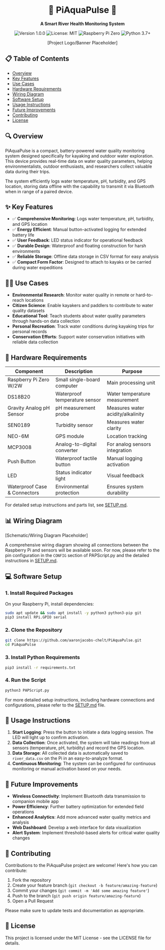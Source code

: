 <div align="center">
<h1>🌊 PiAquaPulse 🌊</h1>
<p><strong>A Smart River Health Monitoring System</strong></p>
<p>
    <img src="https://img.shields.io/badge/version-1.0.0-blue.svg" alt="Version 1.0.0">
    <img src="https://img.shields.io/badge/license-MIT-green.svg" alt="License: MIT">
    <img src="https://img.shields.io/badge/Raspberry%20Pi-Zero-red.svg" alt="Raspberry Pi Zero">
    <img src="https://img.shields.io/badge/Python-3.7+-yellow.svg" alt="Python 3.7+">
</p>

<!-- Add a project logo or banner image here -->
<p>[Project Logo/Banner Placeholder]</p>
</div>

## 📋 Table of Contents
- [Overview](#overview)
- [Key Features](#key-features)
- [Use Cases](#use-cases)
- [Hardware Requirements](#hardware-requirements)
- [Wiring Diagram](#wiring-diagram)
- [Software Setup](#software-setup)
- [Usage Instructions](#usage-instructions)
- [Future Improvements](#future-improvements)
- [Contributing](#contributing)
- [License](#license)

## 🔍 Overview
PiAquaPulse is a compact, battery-powered water quality monitoring system designed specifically for kayaking and outdoor water exploration. This device provides real-time data on water quality parameters, helping environmentalists, outdoor enthusiasts, and researchers collect valuable data during their trips.

The system efficiently logs water temperature, pH, turbidity, and GPS location, storing data offline with the capability to transmit it via Bluetooth when in range of a paired device.

## ✨ Key Features
- ✅ **Comprehensive Monitoring**: Logs water temperature, pH, turbidity, and GPS location
- ✅ **Energy Efficient**: Manual button-activated logging for extended battery life
- ✅ **User Feedback**: LED status indicator for operational feedback
- ✅ **Durable Design**: Waterproof and floating construction for harsh environments
- ✅ **Reliable Storage**: Offline data storage in CSV format for easy analysis
- ✅ **Compact Form Factor**: Designed to attach to kayaks or be carried during water expeditions

## 🚣‍♀️ Use Cases
- **Environmental Research**: Monitor water quality in remote or hard-to-reach locations
- **Citizen Science**: Enable kayakers and paddlers to contribute to water quality datasets
- **Educational Tool**: Teach students about water quality parameters through hands-on data collection
- **Personal Recreation**: Track water conditions during kayaking trips for personal records
- **Conservation Efforts**: Support water conservation initiatives with reliable data collection

## 🔧 Hardware Requirements

| Component | Description | Purpose |
|-----------|-------------|---------|
| Raspberry Pi Zero W/2W | Small single-board computer | Main processing unit |
| DS18B20 | Waterproof temperature sensor | Water temperature measurement |
| Gravity Analog pH Sensor | pH measurement probe | Measures water acidity/alkalinity |
| SEN0189 | Turbidity sensor | Measures water clarity |
| NEO-6M | GPS module | Location tracking |
| MCP3008 | Analog-to-digital converter | For analog sensors integration |
| Push Button | Waterproof tactile button | Manual logging activation |
| LED | Status indicator light | Visual feedback |
| Waterproof Case & Connectors | Environmental protection | Ensures system durability |

For detailed setup instructions and parts list, see [SETUP.md](SETUP.md).

## 📊 Wiring Diagram
[Schematic/Wiring Diagram Placeholder]

A comprehensive wiring diagram showing all connections between the Raspberry Pi and sensors will be available soon. For now, please refer to the pin configuration in the `CONFIG` section of PAPScript.py and the detailed instructions in [SETUP.md](SETUP.md).

## 💻 Software Setup

### 1. Install Required Packages
On your Raspberry Pi, install dependencies:

```bash
sudo apt update && sudo apt install -y python3 python3-pip git
pip3 install RPi.GPIO serial
```

### 2. Clone the Repository
```bash
git clone https://github.com/aaronjacobs-chelt/PiAquaPulse.git
cd PiAquaPulse
```

### 3. Install Python Requirements
```bash
pip3 install -r requirements.txt
```

### 4. Run the Script
```bash
python3 PAPScript.py
```

For more detailed setup instructions, including hardware connections and configurations, please refer to the [SETUP.md](SETUP.md) file.

## 🚀 Usage Instructions

1. **Start Logging**: Press the button to initiate a data logging session. The LED will light up to confirm activation.
2. **Data Collection**: Once activated, the system will take readings from all sensors (temperature, pH, turbidity) and record the GPS location.
3. **Data Storage**: All collected data is automatically saved to `river_data.csv` on the Pi in an easy-to-analyze format.
4. **Continuous Monitoring**: The system can be configured for continuous monitoring or manual activation based on your needs.

## 🚧 Future Improvements

- **Wireless Connectivity**: Implement Bluetooth data transmission to companion mobile app
- **Power Efficiency**: Further battery optimization for extended field operations
- **Enhanced Analytics**: Add more advanced water quality metrics and analysis
- **Web Dashboard**: Develop a web interface for data visualization
- **Alert System**: Implement threshold-based alerts for critical water quality changes

## 👥 Contributing

Contributions to the PiAquaPulse project are welcome! Here's how you can contribute:

1. Fork the repository
2. Create your feature branch (`git checkout -b feature/amazing-feature`)
3. Commit your changes (`git commit -m 'Add some amazing feature'`)
4. Push to the branch (`git push origin feature/amazing-feature`)
5. Open a Pull Request

Please make sure to update tests and documentation as appropriate.

## 📄 License

This project is licensed under the MIT License - see the LICENSE file for details.
